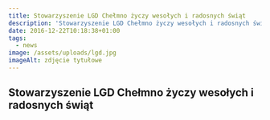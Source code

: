 ```yaml
---
title: Stowarzyszenie LGD Chełmno życzy wesołych i radosnych świąt
description: 'Stowarzyszenie LGD Chełmno życzy wesołych i radosnych świąt [...]'
date: 2016-12-22T10:18:38+01:00
tags:
  - news
image: /assets/uploads/lgd.jpg
imageAlt: zdjęcie tytułowe
---
```

## Stowarzyszenie LGD Chełmno życzy wesołych i radosnych świąt
